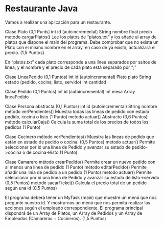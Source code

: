# Restaurante Java

Vamos a realizar una aplicación para un restaurante.

Clase Plato (0,1 Punts)
int id (autoincremental)
String nombre
float precio
metodo cargarPlatos() Lee los platos de “platos.txt” y los añade al array de platos que dispone el main del programa. Debe comprobar que no exista un Plato con el mismo nombre en el array, en caso de ya existir, actualizará el precio. (1,5 Puntos)

En “platos.txt” cada plato corresponde a una línea separados por saltos de línea, y el nombre y el precio de cada plato está separado por “;”

Clase LineaPedido (0,1 Puntos)
int id (autoincremental)
Plato plato
String estado (pedido, cocina, listo, servido)
int cantidad

Clase Pedido (0,1 Puntos)
int id (autoincremental)
int mesa
Array lineaPedido

Clase Persona abstracta (0,1 Puntos)
int id (autoincremental)
String nombre
método verPendientes() Muestra todas las líneas de pedido con estado pedido, cocina o listo (1 Punto)
metodo actuar() Abstracto (0,6 Puntos)
método calcularCaja() Calcula la suma total de los precios de todos los pedidos (1 Punto)

Clase Cocinero
método verPendientes() Muestra las líneas de pedido que están en estado de pedido o cocina. (0,5 Puntos)
metodo actuar() Permite seleccionar por id una línea de Pedido y avanzar su estado de pedido->cocina o de cocina->listo (1 Punto)

Clase Camarero
método crearPedido() Permite crear un nuevo pedido con al menos una línea de pedido (1 Punto)
método editarPedido() Permite añadir una linia de pedido a un pedido (1 Punto)
metodo actuar()  Permite seleccionar por id una línea de Pedido y avanzar su estado de  listo->servido (0,5 Puntos)
metodo sacarTicket() Calcula el precio total de un pedido según una id (0,5 Puntos)

El programa deberá tener un MyTask (main) que muestre un menú que nos pregunte nuestro id. Y mostrarnos un menú que nos permita realizar las acciones según el empleado correspondiente. El programa principal dispondrá de un Array de Platos, un Array de Pedidos y un Array de Empleados (Camareros + Cocineros). (1,5 Puntos)
